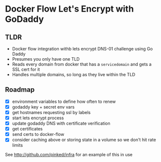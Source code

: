 # Docker Flow Let's Encrypt with GoDaddy

## TLDR
 - Docker flow integration withb lets encrypt DNS-01 challenge using Go Daddy
 - Presumes you only have one TLD
 - Reads every domain from docker that has a `servicedomain` and gets a SSL cert for it
 - Handles multiple domains, so long as they live within the TLD

## Roadmap
 - [x] environment variables to define how often to renew
 - [x] godaddy key + secret env vars
 - [x] get hostnames requesting ssl by labels
 - [x] start lets encrypt process
 - [x] update godaddy DNS with certificate verification
 - [x] get certificates
 - [x] send certs to docker-flow
 - [x] consider caching above or storing state in a volume so we don't hit rate limits
 
See http://github.com/pinked/infra for an example of this in use